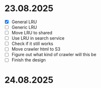 # 23.08.2025
- [x] General LRU
- [ ] Generic LRU
- [ ] Move LRU to shared
- [ ] Use LRU in search service
- [ ] Check if it still works
- [ ] Move crawler html to S3
- [ ] Figure out what kind of crawler will this be
- [ ] Finish the design

# 24.08.2025
